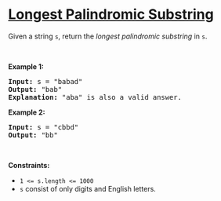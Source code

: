 # [Longest Palindromic Substring](https://leetcode.com/problems/longest-palindromic-substring/)

<div class="px-5 pt-4"><div class="_1l1MA" data-track-load="qd_description_content"><p>Given a string <code>s</code>, return the <em>longest</em> <em>palindromic</em><em> substring</em> in <code>s</code>.</p>

<p>&nbsp;</p>
<p><strong class="example">Example 1:</strong></p>

<pre><strong>Input:</strong> s = "babad"
<strong>Output:</strong> "bab"
<strong>Explanation:</strong> "aba" is also a valid answer.
</pre>

<p><strong class="example">Example 2:</strong></p>

<pre><strong>Input:</strong> s = "cbbd"
<strong>Output:</strong> "bb"
</pre>

<p>&nbsp;</p>
<p><strong>Constraints:</strong></p>

<ul>
	<li><code>1 &lt;= s.length &lt;= 1000</code></li>
	<li><code>s</code> consist of only digits and English letters.</li>
</ul>
</div></div>
